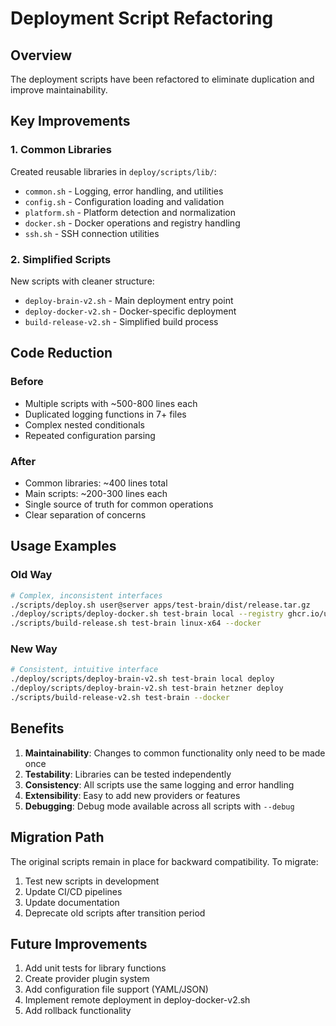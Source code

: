 # Deployment Script Refactoring

## Overview

The deployment scripts have been refactored to eliminate duplication and improve maintainability.

## Key Improvements

### 1. Common Libraries

Created reusable libraries in `deploy/scripts/lib/`:

- `common.sh` - Logging, error handling, and utilities
- `config.sh` - Configuration loading and validation
- `platform.sh` - Platform detection and normalization
- `docker.sh` - Docker operations and registry handling
- `ssh.sh` - SSH connection utilities

### 2. Simplified Scripts

New scripts with cleaner structure:

- `deploy-brain-v2.sh` - Main deployment entry point
- `deploy-docker-v2.sh` - Docker-specific deployment
- `build-release-v2.sh` - Simplified build process

## Code Reduction

### Before

- Multiple scripts with ~500-800 lines each
- Duplicated logging functions in 7+ files
- Complex nested conditionals
- Repeated configuration parsing

### After

- Common libraries: ~400 lines total
- Main scripts: ~200-300 lines each
- Single source of truth for common operations
- Clear separation of concerns

## Usage Examples

### Old Way

```bash
# Complex, inconsistent interfaces
./scripts/deploy.sh user@server apps/test-brain/dist/release.tar.gz
./deploy/scripts/deploy-docker.sh test-brain local --registry ghcr.io/user
./scripts/build-release.sh test-brain linux-x64 --docker
```

### New Way

```bash
# Consistent, intuitive interface
./deploy/scripts/deploy-brain-v2.sh test-brain local deploy
./deploy/scripts/deploy-brain-v2.sh test-brain hetzner deploy
./scripts/build-release-v2.sh test-brain --docker
```

## Benefits

1. **Maintainability**: Changes to common functionality only need to be made once
2. **Testability**: Libraries can be tested independently
3. **Consistency**: All scripts use the same logging and error handling
4. **Extensibility**: Easy to add new providers or features
5. **Debugging**: Debug mode available across all scripts with `--debug`

## Migration Path

The original scripts remain in place for backward compatibility. To migrate:

1. Test new scripts in development
2. Update CI/CD pipelines
3. Update documentation
4. Deprecate old scripts after transition period

## Future Improvements

1. Add unit tests for library functions
2. Create provider plugin system
3. Add configuration file support (YAML/JSON)
4. Implement remote deployment in deploy-docker-v2.sh
5. Add rollback functionality
